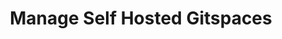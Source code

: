 ---
title: Manage Self Hosted Gitspaces
description: Get Started with Harness CDE (Gitspaces)
sidebar_position: 5
sidebar_label: Manage Self Hosted Gitspaces
---